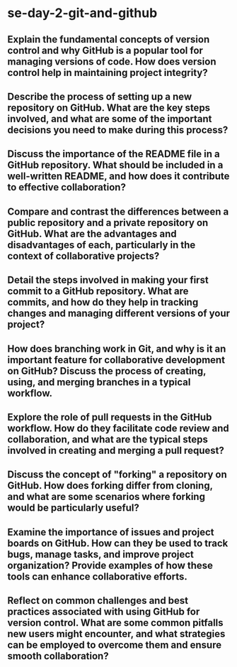 # se-day-2-git-and-github
## Explain the fundamental concepts of version control and why GitHub is a popular tool for managing versions of code. How does version control help in maintaining project integrity?
<!-- Version control is a system that records changes to a file or set of files over time so that you can recall specific versions later. It’s a critical tool in software development, enabling teams to collaborate efficiently and manage their codebase effectively. -->


## Describe the process of setting up a new repository on GitHub. What are the key steps involved, and what are some of the important decisions you need to make during this process?
<!-- 1. Sign in to GitHub
2. Navigate to the New Repository Page
3. Enter Repository Details
4. Choose Repository Visibility
5. Initialize the Repository
6. Create the Repository
Throughout the process, I’ll make important decisions about the structure, collaboration, and management of my code -->


## Discuss the importance of the README file in a GitHub repository. What should be included in a well-written README, and how does it contribute to effective collaboration?
<!-- It serves as the first point of contact for anyone visiting the repository, whether they are potential collaborators, users, or contributors. A well-written README provides essential information about the project and sets the tone for how others will perceive and interact with it.
What Should Be Included in a Well-Written README?
Project Title and Badges
Project Description
Table of Contents
Installation Instructions
Usage Guide -->

## Compare and contrast the differences between a public repository and a private repository on GitHub. What are the advantages and disadvantages of each, particularly in the context of collaborative projects?
<!-- A public repository is accessible to anyone on the internet. All of the code, issues, pull requests, and other data within the repository can be viewed and cloned by any GitHub user while A private repository is restricted to selected collaborators. Only those who have been granted access can view, clone, or contribute to the repository. It is hidden from the public and search engines.
Public repository advantages - Public repositories are ideal for open-source projects. They invite contributions from anyone interested in the project, fostering a community of developers who can submit bug fixes, new features, or improvements.
Disadvantage - While open collaboration is an advantage, it can also lead to a high volume of contributions that may not align with the project's goals or standards, requiring more time and effort to manage.
Private repository advantages - Private repositories are suitable for projects that contain sensitive information, proprietary code, or data that should not be exposed to the public. They provide a controlled environment where only authorized users can access the content.
Disadvantage - Private repositories are not discoverable by the general public, which means they won't attract contributions from the broader GitHub community. This can limit the diversity of input and feedback. -->

## Detail the steps involved in making your first commit to a GitHub repository. What are commits, and how do they help in tracking changes and managing different versions of your project?
<!-- A commit in Git is a snapshot of your project at a specific point in time. It records changes made to the files in your repository and serves as a checkpoint that you can revert to or build upon.
Steps Involved in Making Your First Commit to a GitHub Repository
Steps Involved in Making Your First Commit to a GitHub Repository
1. Create a New Repository on GitHub
2. Clone the Repository Locally
3. Add Files to Your Repository
4. Stage the Changes
5. Make the First Commit
6. Push the Commit to GitHub
7. Verify the Commit on GitHub -->


## How does branching work in Git, and why is it an important feature for collaborative development on GitHub? Discuss the process of creating, using, and merging branches in a typical workflow.
<!-- Branching in Git allows developers to create separate, independent lines of development within a project. A branch represents an isolated environment where changes can be made without affecting the main codebase.
Importance of Branching in Collaborative Development
Isolation of Work
Parallel Development
Safe Experimentation
Collaboration and Code Review
Reverting and Versioning -->

## Explore the role of pull requests in the GitHub workflow. How do they facilitate code review and collaboration, and what are the typical steps involved in creating and merging a pull request?
<!-- Creating a New Branch
Making Changes and Committing Them
 Pushing the Branch to GitHub
 Creating a Pull Request
 Code Review
 Running Tests and Checks -->

## Discuss the concept of "forking" a repository on GitHub. How does forking differ from cloning, and what are some scenarios where forking would be particularly useful?
<!-- Forking a repository on GitHub involves creating a personal copy of someone else's repository under your own GitHub account. This action allows you to freely experiment with changes without affecting the original repository. Forks are often used to contribute to open-source projects, experiment with changes, or customize the original project to fit specific needs. -->

## Examine the importance of issues and project boards on GitHub. How can they be used to track bugs, manage tasks, and improve project organization? Provide examples of how these tools can enhance collaborative efforts.

## Reflect on common challenges and best practices associated with using GitHub for version control. What are some common pitfalls new users might encounter, and what strategies can be employed to overcome them and ensure smooth collaboration?
<!-- Common Challenges
Understanding Git Concepts:

Challenge: New users often struggle with basic Git concepts like branching, merging, and rebasing, which can lead to confusion and errors.
Strategy: Invest time in learning core Git concepts through tutorials, documentation, and hands-on practice. Visual aids like diagrams and interactive tools (e.g., GitKraken) can also help.
Handling Merge Conflicts:

Challenge: Merge conflicts can occur when multiple people make changes to the same lines of code, leading to difficulties in integrating those changes.
Strategy: Resolve conflicts carefully by understanding the changes made by different contributors. Use GitHub’s conflict resolution tools or a merge tool to assist in this process. Communicate with team members to understand the context of conflicting changes.
Maintaining a Clean Commit History:

Challenge: A messy commit history with poorly written commit messages or too many small commits can make it hard to track project changes.
Strategy: Write clear, concise commit messages that explain the purpose of the changes. Use commits to represent logical units of work. Consider using Git’s interactive rebase feature to clean up commit history before merging.
Managing Branches:

Challenge: New users might create too many branches or fail to delete branches that are no longer needed, cluttering the repository.
Strategy: Adopt a branching strategy (e.g., Git Flow, GitHub Flow) that suits your project. Regularly review and clean up branches that are no longer in use.
Ensuring Proper Access Control:

Challenge: Improper access control can lead to unauthorized changes or exposure of sensitive information.
Strategy: Set up appropriate repository permissions and access levels. Regularly review who has access to your repositories and adjust as needed. -->
